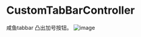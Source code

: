 # CustomTabBarController
咸鱼tabbar  凸出加号按钮。
![image](https://github.com/zhuijie999/CustomTabBarController/master/gif/myGif_0601_01.gif)
